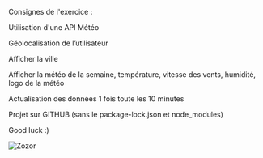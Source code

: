 Consignes de l'exercice :

Utilisation d'une API Météo

Géolocalisation de l’utilisateur

Afficher la ville

Afficher la météo de la semaine, température, vitesse des vents, humidité, logo de la météo

Actualisation des données 1 fois toute les 10 minutes

Projet sur GITHUB (sans le package-lock.json et node_modules)

Good luck :)

![Zozor](https://i.imgur.com/l8rheFw.png)
